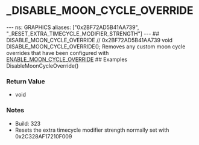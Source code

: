 # _DISABLE_MOON_CYCLE_OVERRIDE

--- ns: GRAPHICS aliases: ["0x2BF72AD5B41AA739", "_RESET_EXTRA_TIMECYCLE_MODIFIER_STRENGTH"] ---  ## DISABLE_MOON_CYCLE_OVERRIDE  // 0x2BF72AD5B41AA739 void DISABLE_MOON_CYCLE_OVERRIDE();  Removes any custom moon cycle overrides that have been configured with [ENABLE_MOON_CYCLE_OVERRIDE](#_0x2C328AF17210F009)  ## Examples DisableMoonCycleOverride()

### Return Value
* void

### Notes
* Build: 323
* Resets the extra timecycle modifier strength normally set with 0x2C328AF17210F009

